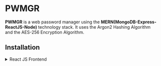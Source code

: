 # PWMGR

**PWMGR** is a web password manager using the **MERN(MongoDB-Express-ReactJS-Node)** technology stack. It uses the Argon2 Hashing Algorithm and the AES-256 Encryption Algorithm.

## **Installation**

  <details>
  <summary>React JS Frontend</summary>

  1. Change Directory:
      ```bash
      cd frontend
      ```

  2. Git Clone:

      ```bash
      git clone https://github.com/f3nrisw0lf/pwmgr
      ```

  3. NPM Install:

      ```bash
      npm install
      ```

  4. Start:

      ```bash
      npm start
      ```
  </details>
